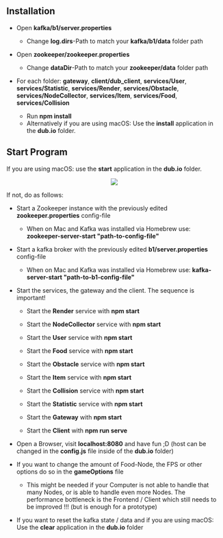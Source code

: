 ## Installation

* Open **kafka/b1/server.properties**
  * Change **log.dirs**-Path to match your **kafka/b1/data** folder path
  
* Open **zookeeper/zookeeper.properties**
  * Change **dataDir**-Path to match your **zookeeper/data** folder path
 
* For each folder: **gateway**, **client/dub_client**, **services/User**, **services/Statistic**, **services/Render**, **services/Obstacle**, **services/NodeCollector**, **services/Item**, **services/Food**, **services/Collision**
  * Run **npm install**
  * Alternatively if you are using macOS: Use the **install** application in the **dub.io** folder. 

## Start Program
If you are using macOS: use the **start** application in the **dub.io** folder.

<p align="center">
  <img src="https://github.com/ddubbert/dub.io/blob/master/images/startScript.gif"/>
</p>

If not, do as follows:
  
* Start a Zookeeper instance with the previously edited **zookeeper.properties** config-file
  * When on Mac and Kafka was installed via Homebrew use: **zookeeper-server-start "path-to-config-file"**
  
* Start a kafka broker with the previously edited **b1/server.properties** config-file
  * When on Mac and Kafka was installed via Homebrew use: **kafka-server-start "path-to-b1-config-file"**

* Start the services, the gateway and the client. The sequence is important!
  * Start the **Render** service with **npm start**

  * Start the **NodeCollector** service with **npm start**

  * Start the **User** service with **npm start**

  * Start the **Food** service with **npm start**

  * Start the **Obstacle** service with **npm start**

  * Start the **Item** service with **npm start**

  * Start the **Collision** service with **npm start**

  * Start the **Statistic** service with **npm start**

  * Start the **Gateway** with **npm start**

  * Start the **Client** with **npm run serve**

* Open a Browser, visit **localhost:8080** and have fun ;D (host can be changed in the **config.js** file inside of the **dub.io** folder)

* If you want to change the amount of Food-Node, the FPS or other options do so in the **gameOptions** file
  * This might be needed if your Computer is not able to handle that many Nodes, or is able to handle even more Nodes. The performance bottleneck is the Frontend / Client which still needs to be improved !!! (but is enough for a prototype)
  
* If you want to reset the kafka state / data and if you are using macOS: Use the **clear** application in the **dub.io** folder




